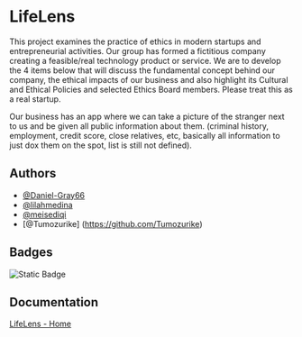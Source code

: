 # LifeLens
This project examines the practice of ethics in modern startups and entrepreneurial activities. Our group has formed a fictitious company creating a feasible/real technology product or service. We are to develop the 4 items below that will discuss the fundamental concept behind our company, the ethical impacts of our business and also highlight its Cultural and Ethical Policies and selected Ethics Board members. Please treat this as a real startup.
<p>Our business has an app where we can take a picture of the stranger next to us and be given all public information about them. (criminal history, employment, credit score, close relatives, etc, basically all information to just dox them on the spot, list is still not defined).



## Authors

- [@Daniel-Gray66](https://www.github.com/Daniel-Gray66)
- [@lilahmedina](https://www.github.com/lilahmedina)
- [@meisediqi](https://www.github.com/meisediqi)
- [@Tumozurike]
(https://github.com/Tumozurike)

## Badges

![Static Badge](https://img.shields.io/badge/GitHub_Wiki-Draft-blue?style=flat-square)


## Documentation

[LifeLens - Home](https://github.com/Daniel-Gray66/Case-Study/wiki)
